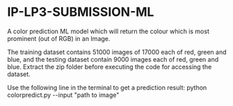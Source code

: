 # IP-LP3-SUBMISSION-ML

A color prediction ML model which will return the colour which is most prominent (out of RGB) in an Image.

The training dataset contains 51000 images of 17000 each of red, green and blue, and the testing dataset contain 9000 images each of red, green and blue.
Extract the zip folder before executing the code for accessing the dataset.

Use the following line in the terminal to get a prediction result: 
python colorpredict.py --input "path to image"
